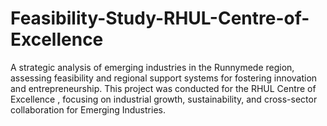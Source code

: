 # Feasibility-Study-RHUL-Centre-of-Excellence
A strategic analysis of emerging industries in the Runnymede region, assessing feasibility and regional support systems for fostering innovation and entrepreneurship. This project was conducted for the RHUL Centre of Excellence , focusing on industrial growth, sustainability, and cross-sector collaboration for Emerging Industries.
